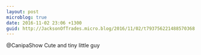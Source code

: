 ```yaml
---
layout: post
microblog: true
date: 2016-11-02 23:06 +1300
guid: http://JacksonOfTrades.micro.blog/2016/11/02/t793756221488570368.html
---
```

@CanipaShow Cute and tiny little guy

